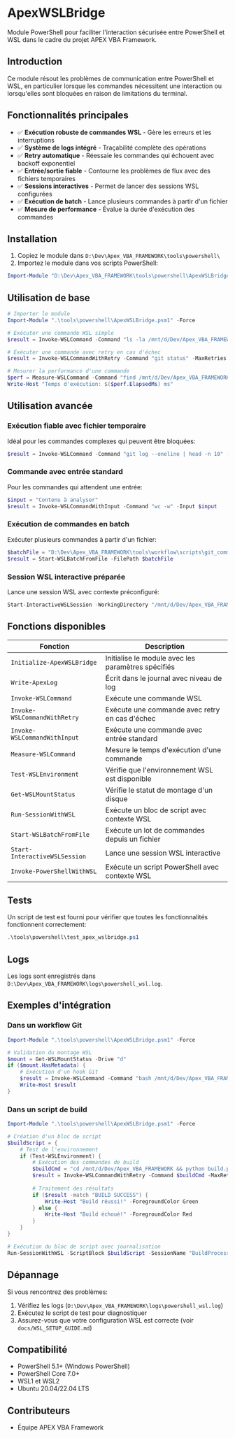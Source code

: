 # ApexWSLBridge

Module PowerShell pour faciliter l'interaction sécurisée entre PowerShell et WSL dans le cadre du projet APEX VBA Framework.

## Introduction

Ce module résout les problèmes de communication entre PowerShell et WSL, en particulier lorsque les commandes nécessitent une interaction ou lorsqu'elles sont bloquées en raison de limitations du terminal.

## Fonctionnalités principales

- ✅ **Exécution robuste de commandes WSL** - Gère les erreurs et les interruptions
- ✅ **Système de logs intégré** - Traçabilité complète des opérations
- ✅ **Retry automatique** - Réessaie les commandes qui échouent avec backoff exponentiel
- ✅ **Entrée/sortie fiable** - Contourne les problèmes de flux avec des fichiers temporaires
- ✅ **Sessions interactives** - Permet de lancer des sessions WSL configurées
- ✅ **Exécution de batch** - Lance plusieurs commandes à partir d'un fichier
- ✅ **Mesure de performance** - Évalue la durée d'exécution des commandes

## Installation

1. Copiez le module dans `D:\Dev\Apex_VBA_FRAMEWORK\tools\powershell\`
2. Importez le module dans vos scripts PowerShell:

```powershell
Import-Module "D:\Dev\Apex_VBA_FRAMEWORK\tools\powershell\ApexWSLBridge.psm1" -Force
```

## Utilisation de base

```powershell
# Importer le module
Import-Module ".\tools\powershell\ApexWSLBridge.psm1" -Force

# Exécuter une commande WSL simple
$result = Invoke-WSLCommand -Command "ls -la /mnt/d/Dev/Apex_VBA_FRAMEWORK"

# Exécuter une commande avec retry en cas d'échec
$result = Invoke-WSLCommandWithRetry -Command "git status" -MaxRetries 3

# Mesurer la performance d'une commande
$perf = Measure-WSLCommand -Command "find /mnt/d/Dev/Apex_VBA_FRAMEWORK -name '*.ps1'"
Write-Host "Temps d'exécution: $($perf.ElapsedMs) ms"
```

## Utilisation avancée

### Exécution fiable avec fichier temporaire

Idéal pour les commandes complexes qui peuvent être bloquées:

```powershell
$result = Invoke-WSLCommand -Command "git log --oneline | head -n 10" -UseTempFile
```

### Commande avec entrée standard

Pour les commandes qui attendent une entrée:

```powershell
$input = "Contenu à analyser"
$result = Invoke-WSLCommandWithInput -Command "wc -w" -Input $input
```

### Exécution de commandes en batch

Exécuter plusieurs commandes à partir d'un fichier:

```powershell
$batchFile = "D:\Dev\Apex_VBA_FRAMEWORK\tools\workflow\scripts\git_commands.txt"
$result = Start-WSLBatchFromFile -FilePath $batchFile
```

### Session WSL interactive préparée

Lance une session WSL avec contexte préconfiguré:

```powershell
Start-InteractiveWSLSession -WorkingDirectory "/mnt/d/Dev/Apex_VBA_FRAMEWORK" -InitCommand "git status"
```

## Fonctions disponibles

| Fonction | Description |
|----------|-------------|
| `Initialize-ApexWSLBridge` | Initialise le module avec les paramètres spécifiés |
| `Write-ApexLog` | Écrit dans le journal avec niveau de log |
| `Invoke-WSLCommand` | Exécute une commande WSL |
| `Invoke-WSLCommandWithRetry` | Exécute une commande avec retry en cas d'échec |
| `Invoke-WSLCommandWithInput` | Exécute une commande avec entrée standard |
| `Measure-WSLCommand` | Mesure le temps d'exécution d'une commande |
| `Test-WSLEnvironment` | Vérifie que l'environnement WSL est disponible |
| `Get-WSLMountStatus` | Vérifie le statut de montage d'un disque |
| `Run-SessionWithWSL` | Exécute un bloc de script avec contexte WSL |
| `Start-WSLBatchFromFile` | Exécute un lot de commandes depuis un fichier |
| `Start-InteractiveWSLSession` | Lance une session WSL interactive |
| `Invoke-PowerShellWithWSL` | Exécute un script PowerShell avec contexte WSL |

## Tests

Un script de test est fourni pour vérifier que toutes les fonctionnalités fonctionnent correctement:

```powershell
.\tools\powershell\test_apex_wslbridge.ps1
```

## Logs

Les logs sont enregistrés dans `D:\Dev\Apex_VBA_FRAMEWORK\logs\powershell_wsl.log`.

## Exemples d'intégration

### Dans un workflow Git

```powershell
Import-Module ".\tools\powershell\ApexWSLBridge.psm1" -Force

# Validation du montage WSL
$mount = Get-WSLMountStatus -Drive "d"
if ($mount.HasMetadata) {
    # Exécution d'un hook Git
    $result = Invoke-WSLCommand -Command "bash /mnt/d/Dev/Apex_VBA_FRAMEWORK/tools/workflow/git-hooks/pre-commit" -UseTempFile
    Write-Host $result
}
```

### Dans un script de build

```powershell
Import-Module ".\tools\powershell\ApexWSLBridge.psm1" -Force

# Création d'un bloc de script
$buildScript = {
    # Test de l'environnement
    if (Test-WSLEnvironment) {
        # Exécution des commandes de build
        $buildCmd = "cd /mnt/d/Dev/Apex_VBA_FRAMEWORK && python build.py"
        $result = Invoke-WSLCommandWithRetry -Command $buildCmd -MaxRetries 3
        
        # Traitement des résultats
        if ($result -match "BUILD SUCCESS") {
            Write-Host "Build réussi!" -ForegroundColor Green
        } else {
            Write-Host "Build échoué!" -ForegroundColor Red
        }
    }
}

# Exécution du bloc de script avec journalisation
Run-SessionWithWSL -ScriptBlock $buildScript -SessionName "BuildProcess"
```

## Dépannage

Si vous rencontrez des problèmes:

1. Vérifiez les logs (`D:\Dev\Apex_VBA_FRAMEWORK\logs\powershell_wsl.log`)
2. Exécutez le script de test pour diagnostiquer
3. Assurez-vous que votre configuration WSL est correcte (voir `docs/WSL_SETUP_GUIDE.md`)

## Compatibilité

- PowerShell 5.1+ (Windows PowerShell)
- PowerShell Core 7.0+
- WSL1 et WSL2
- Ubuntu 20.04/22.04 LTS

## Contributeurs

- Équipe APEX VBA Framework 